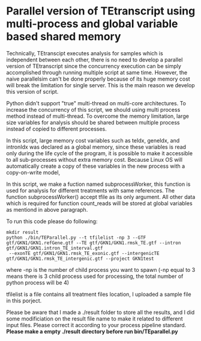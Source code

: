 Parallel version of TEtranscript using multi-process and global variable based shared memory
=======
Technically, TEtranscipt executes analysis for samples which is independent between each other, there is no need to develop 
a parallel version of TEtranscript since the concurrency execution can be simply accomplished through running multiple script at same time. 
However, the naive parallelsim can't be done properly because of its huge memory cost will break the limitation for single server. This is the main reason we develop this version of script.

Python didn't support "true" multi-thread on multi-core architectures. To increase the concurrency of this script, we should using multi process method instead of multi-thread. 
To overcome the memory limitation, large size variables for analysis should be shared between multiple process instead of copied to different processes. 

In this script, large memory cost variables such as teIdx, geneIdx, and intronIdx was declared as a global memory, 
since these variables is read only during the life cycle of the program, it is possible to make it 
accessible to all sub-processes without extra memory cost. Because Linux OS will automatically create a copy of these 
variables in the new process with a copy-on-write model,

In this script, we make a fuction named subprocessWorker, this function is used for analysis for different treatments with same references. 
The function subprocessWorker() accept tfile as its only argument. All other data which is required for function count_reads will be stored at global variables as mentiond in above paragraph. 

To run this code please do following:

```
mkdir result
python ./bin/TEParallel.py --t tfilelist -np 3 --GTF gtf/GKN1/GKN1.refGene.gtf --TE gtf/GKN1/GKN1.rmsk_TE.gtf --intron gtf/GKN1/GKN1.intron_TE_interval.gtf
 --exonTE gtf/GKN1/GKN1.rmsk_TE_exonic.gtf --intergenicTE gtf/GKN1/GKN1.rmsk_TE_intergenic.gtf --project GKN1test  
```
where -np is the number of child process you want to spawn (-np equal to 3 means there is 3 child process used for processing, the total number of python process
will be 4)

tfilelist is a file contains all treatment files location, I uploaded a sample file in this porject. 

Please be aware that I made a ./result folder to store all the results, and I did some modificiation on the result file name to make it related to different input files. 
Please correct it according to your process pipeline standard. **Please make a empty ./result directory before run bin/TEparallel.py** 



